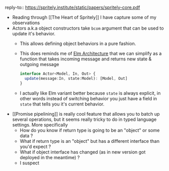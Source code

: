 reply-to:: https://spritely.institute/static/papers/spritely-core.pdf

- Reading through [[The Heart of Spritely]] I have capture some of my observations
- Actors a.k.a object constructors take `bcom` argument that can be used to update it's behavior.
	- This allows defining object behaviors in a pure fashion.
	- This does reminds me of [Elm Architecture](https://guide.elm-lang.org/effects/) that we can simplify as a function that takes incoming message and returns new state & outgoing message
	  
	  ```ts
	  interface Actor<Model, In, Out> {
	    update(message:In, state:Model): [Model, Out]
	  }
	  ```
	- I actually like Elm variant better because `state` is always explicit, in other words instead of switching behavior you just have a field in `state` that tells you it's current behavior.
- [[Promise pipelining]] is really cool feature that allows you to batch up several operations, but it seems really tricky to do in typed language settings. More specifically
	- How do you know if return type is going to be an "object" or some data ?
	- What if return type is an "object" but has a different interface than you'd expect ?
	- What if object interface has changed (as in new version got deployed in the meantime) ?
	- I suspect